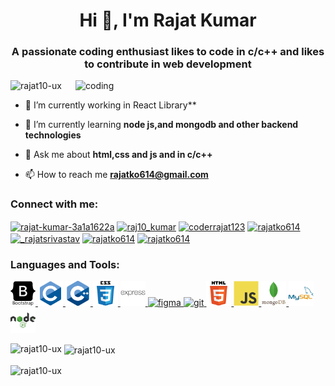 <h1 align="center">Hi 👋, I'm Rajat Kumar</h1>
<h3 align="center">A passionate coding enthusiast likes to code in c/c++ and likes to contribute in web development</h3>
<img align="right" alt="coding" width="400" src="https://user-images.githubusercontent.com/55389276/140866485-8fb1c876-9a8f-4d6a-98dc-08c4981eaf70.gif">
<p align="left"> <img src="https://komarev.com/ghpvc/?username=rajat10-ux&label=Profile%20views&color=0e75b6&style=flat" alt="rajat10-ux" /> </p>

- 🔭 I’m currently working in  React Library**

- 🌱 I’m currently learning **node js,and mongodb and other backend technologies**

- 💬 Ask me about **html,css and js and in c/c++**

- 📫 How to reach me **rajatko614@gmail.com**

<h3 align="left">Connect with me:</h3>
<p align="left">
<a href="https://linkedin.com/in/rajat-kumar-3a1a1622a" target="blank"><img align="center" src="https://raw.githubusercontent.com/rahuldkjain/github-profile-readme-generator/master/src/images/icons/Social/linked-in-alt.svg" alt="rajat-kumar-3a1a1622a" height="30" width="40" /></a>
<a href="https://instagram.com/raj10_kumar" target="blank"><img align="center" src="https://raw.githubusercontent.com/rahuldkjain/github-profile-readme-generator/master/src/images/icons/Social/instagram.svg" alt="raj10_kumar" height="30" width="40" /></a>
<a href="https://www.codechef.com/users/coderrajat123" target="blank"><img align="center" src="https://cdn.jsdelivr.net/npm/simple-icons@3.1.0/icons/codechef.svg" alt="coderrajat123" height="30" width="40" /></a>
<a href="https://www.hackerrank.com/rajatko614" target="blank"><img align="center" src="https://raw.githubusercontent.com/rahuldkjain/github-profile-readme-generator/master/src/images/icons/Social/hackerrank.svg" alt="rajatko614" height="30" width="40" /></a>
<a href="https://codeforces.com/profile/_rajatsrivastav" target="blank"><img align="center" src="https://raw.githubusercontent.com/rahuldkjain/github-profile-readme-generator/master/src/images/icons/Social/codeforces.svg" alt="_rajatsrivastav" height="30" width="40" /></a>
<a href="https://www.leetcode.com/rajatko614" target="blank"><img align="center" src="https://raw.githubusercontent.com/rahuldkjain/github-profile-readme-generator/master/src/images/icons/Social/leet-code.svg" alt="rajatko614" height="30" width="40" /></a>
<a href="https://auth.geeksforgeeks.org/user/rajatko614" target="blank"><img align="center" src="https://raw.githubusercontent.com/rahuldkjain/github-profile-readme-generator/master/src/images/icons/Social/geeks-for-geeks.svg" alt="rajatko614" height="30" width="40" /></a>
</p>

<h3 align="left">Languages and Tools:</h3>
<p align="left"> <a href="https://getbootstrap.com" target="_blank" rel="noreferrer"> <img src="https://raw.githubusercontent.com/devicons/devicon/master/icons/bootstrap/bootstrap-plain-wordmark.svg" alt="bootstrap" width="40" height="40"/> </a> <a href="https://www.cprogramming.com/" target="_blank" rel="noreferrer"> <img src="https://raw.githubusercontent.com/devicons/devicon/master/icons/c/c-original.svg" alt="c" width="40" height="40"/> </a> <a href="https://www.w3schools.com/cpp/" target="_blank" rel="noreferrer"> <img src="https://raw.githubusercontent.com/devicons/devicon/master/icons/cplusplus/cplusplus-original.svg" alt="cplusplus" width="40" height="40"/> </a> <a href="https://www.w3schools.com/css/" target="_blank" rel="noreferrer"> <img src="https://raw.githubusercontent.com/devicons/devicon/master/icons/css3/css3-original-wordmark.svg" alt="css3" width="40" height="40"/> </a> <a href="https://expressjs.com" target="_blank" rel="noreferrer"> <img src="https://raw.githubusercontent.com/devicons/devicon/master/icons/express/express-original-wordmark.svg" alt="express" width="40" height="40"/> </a> <a href="https://www.figma.com/" target="_blank" rel="noreferrer"> <img src="https://www.vectorlogo.zone/logos/figma/figma-icon.svg" alt="figma" width="40" height="40"/> </a> <a href="https://git-scm.com/" target="_blank" rel="noreferrer"> <img src="https://www.vectorlogo.zone/logos/git-scm/git-scm-icon.svg" alt="git" width="40" height="40"/> </a> <a href="https://www.w3.org/html/" target="_blank" rel="noreferrer"> <img src="https://raw.githubusercontent.com/devicons/devicon/master/icons/html5/html5-original-wordmark.svg" alt="html5" width="40" height="40"/> </a> <a href="https://developer.mozilla.org/en-US/docs/Web/JavaScript" target="_blank" rel="noreferrer"> <img src="https://raw.githubusercontent.com/devicons/devicon/master/icons/javascript/javascript-original.svg" alt="javascript" width="40" height="40"/> </a> <a href="https://www.mongodb.com/" target="_blank" rel="noreferrer"> <img src="https://raw.githubusercontent.com/devicons/devicon/master/icons/mongodb/mongodb-original-wordmark.svg" alt="mongodb" width="40" height="40"/> </a> <a href="https://www.mysql.com/" target="_blank" rel="noreferrer"> <img src="https://raw.githubusercontent.com/devicons/devicon/master/icons/mysql/mysql-original-wordmark.svg" alt="mysql" width="40" height="40"/> </a> <a href="https://nodejs.org" target="_blank" rel="noreferrer"> <img src="https://raw.githubusercontent.com/devicons/devicon/master/icons/nodejs/nodejs-original-wordmark.svg" alt="nodejs" width="40" height="40"/> </a> </p>

<p><img align="left" src="https://github-readme-stats.vercel.app/api/top-langs?username=rajat10-ux&show_icons=true&locale=en&layout=compact" alt="rajat10-ux" /></p>

<p>&nbsp;<img align="center" src="https://github-readme-stats.vercel.app/api?username=rajat10-ux&show_icons=true&locale=en" alt="rajat10-ux" /></p>

<p><img align="center" src="https://github-readme-streak-stats.herokuapp.com/?user=rajat10-ux&" alt="rajat10-ux" /></p>
